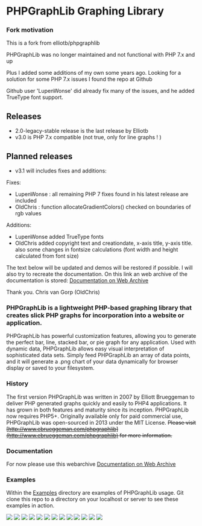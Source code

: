 # PHPGraphLib Graphing Library
### Fork motivation
This is a fork from elliotb/phpgraphlib

PHPGraphLib was no longer maintained and not functional with PHP 7.x and up

Plus I added some additions of my own some years ago.
Looking for a solution for some PHP 7.x issues I found the repo at Github

Github user 'LupenWonse' did already fix many of the issues, and he added TrueType font support.

## Releases
*  2.0-legacy-stable release is the last release by Elliotb
*  v3.0 is PHP 7.x compatible (not true, only for line graphs ! )

## Planned releases
*  v3.1 will includes fixes and additions:

Fixes:
* LupenWonse : all remaining PHP 7 fixes found in his latest release are included
* OldChris : function allocateGradientColors() checked on boundaries of rgb values

Additions:
* LupenWonse added TrueType fonts
* OldChris added copyright text and creationdate, x-axis title, y-axis title.
  also some changes in fontsize calculations (font width and height calculated from font size) 

The text below will be updated and demos will be restored if possible. I will also try to recreate the documentation.
On this link an web archive of the documentation is stored:
[Documentation on Web Archive](https://web.archive.org/web/20180121185935/http://www.ebrueggeman.com/phpgraphlib/documentation)

Thank you.
Chris van Gorp (OldChris)



### PHPGraphLib is a lightweight PHP-based graphing library that creates slick PHP graphs for incorporation into a website or application.

PHPGraphLib has powerful customization features, allowing you to generate the perfect bar, line, stacked bar, or pie graph for any application. Used with dynamic data, PHPGraphLib allows easy visual interpretation of sophisticated data sets. Simply feed PHPGraphLib an array of data points, and it will generate a .png chart of your data dynamically for browser display or saved to your filesystem.

### History

The first version PHPGraphLib was written in 2007 by Elliott Brueggeman to deliver PHP generated graphs quickly and easily to PHP4 applications. It has grown in both features and maturity since its inception. PHPGraphLib now requires PHP5+. Originally available only for paid commercial use, PHPGraphLib was open-sourced in 2013 under the MIT License. ~~Please visit [http://www.ebrueggeman.com/phpgraphlib](http://www.ebrueggeman.com/phpgraphlib) for more information.~~

### Documentation

For now please use this webarchive
[Documentation on Web Archive](https://web.archive.org/web/20180121185935/http://www.ebrueggeman.com/phpgraphlib/documentation)

### Examples

Within the [Examples](/examples) directory are examples of PHPGraphLib usage. Git clone this repo to a directory on your localhost or server to see these examples in action.

![](example_images/example_1.png)
![](example_images/example_2.png)
![](example_images/example_3.png)
![](example_images/example_4.png)
![](example_images/example_5.png)
![](example_images/example_6.png)
![](example_images/example_7.png)
![](example_images/example_8.png)
![](example_images/example_9.png)
![](example_images/example_10.png)
![](example_images/example_11.png)
![](example_images/example_12.png)
![](example_images/example_13.png)

